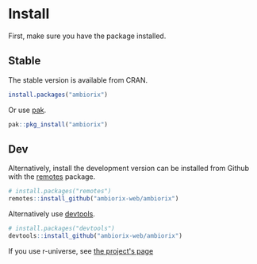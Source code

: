 # Install

First, make sure you have the package installed. 

## Stable

The stable version is available from CRAN.

```r
install.packages("ambiorix")
```

Or use [pak](https://pak.r-lib.org/).

```r
pak::pkg_install("ambiorix")
```

## Dev

Alternatively, install the development version can be 
installed from Github with the
[remotes](https://remotes.r-lib.org/) package.

```r
# install.packages("remotes")
remotes::install_github("ambiorix-web/ambiorix")
```

Alternatively use [devtools](https://github.com/r-lib/devtools).

```r
# install.packages("devtools")
devtools::install_github("ambiorix-web/ambiorix")
```

If you use r-universe, see 
[the project's page](https://devopifex.r-universe.dev/ui#package:ambiorix)
